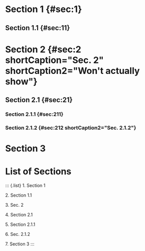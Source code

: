 Section 1 {#sec:1}
=========

Section 1.1 {#sec:11}
-----------

Section 2 {#sec:2 shortCaption="Sec. 2" shortCaption2="Won't actually show"}
=========

Section 2.1 {#sec:21}
-----------

### Section 2.1.1 {#sec:211}

### Section 2.1.2 {#sec:212 shortCaption2="Sec. 2.1.2"}

Section 3
=========

List of Sections
================

::: {.list}
1\. Section 1

2\. Section 1.1

3\. Sec. 2

4\. Section 2.1

5\. Section 2.1.1

6\. Sec. 2.1.2

7\. Section 3
:::
